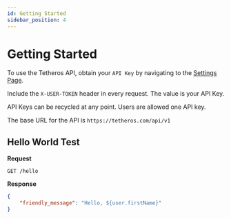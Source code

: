 ```yaml
---
id: Getting Started
sidebar_position: 4
---
```

# Getting Started  
To use the Tetheros API, obtain your `API Key` by navigating to the [Settings Page](https://tetheros.com/settings).  
  
Include the `X-USER-TOKEN` header in every request.  The value is your API Key.  
  

API Keys can be recycled at any point.  Users are allowed one API key.  
  
The base URL for the API is `https://tetheros.com/api/v1`  

## Hello World Test  

**Request**  
```
GET /hello
```  
**Response**  
```json
{
    "friendly_message": "Hello, ${user.firstName}"
}
```  